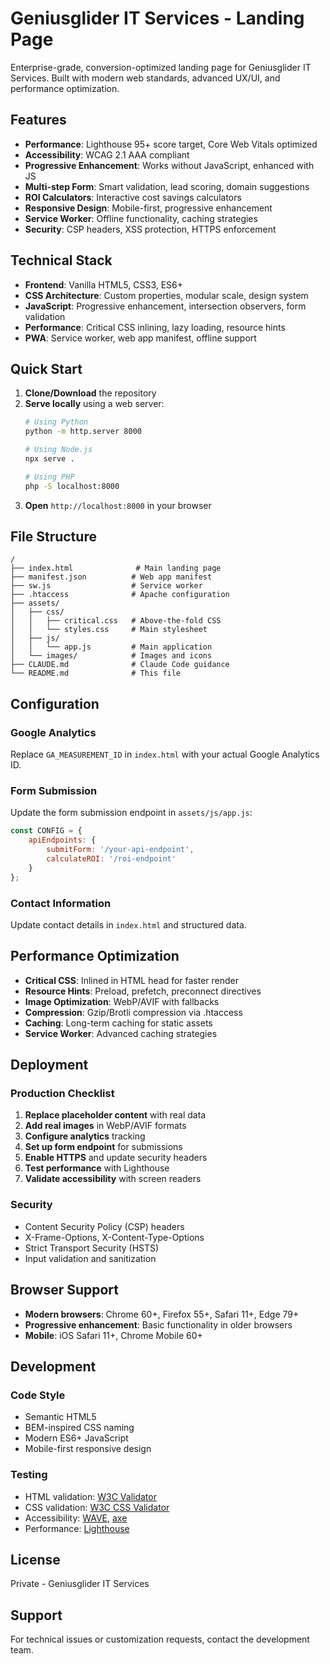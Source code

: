 # Geniusglider IT Services - Landing Page

Enterprise-grade, conversion-optimized landing page for Geniusglider IT Services. Built with modern web standards, advanced UX/UI, and performance optimization.

## Features

- **Performance**: Lighthouse 95+ score target, Core Web Vitals optimized
- **Accessibility**: WCAG 2.1 AAA compliant
- **Progressive Enhancement**: Works without JavaScript, enhanced with JS
- **Multi-step Form**: Smart validation, lead scoring, domain suggestions
- **ROI Calculators**: Interactive cost savings calculators
- **Responsive Design**: Mobile-first, progressive enhancement
- **Service Worker**: Offline functionality, caching strategies
- **Security**: CSP headers, XSS protection, HTTPS enforcement

## Technical Stack

- **Frontend**: Vanilla HTML5, CSS3, ES6+
- **CSS Architecture**: Custom properties, modular scale, design system
- **JavaScript**: Progressive enhancement, intersection observers, form validation
- **Performance**: Critical CSS inlining, lazy loading, resource hints
- **PWA**: Service worker, web app manifest, offline support

## Quick Start

1. **Clone/Download** the repository
2. **Serve locally** using a web server:
   ```bash
   # Using Python
   python -m http.server 8000

   # Using Node.js
   npx serve .

   # Using PHP
   php -S localhost:8000
   ```
3. **Open** `http://localhost:8000` in your browser

## File Structure

```
/
├── index.html              # Main landing page
├── manifest.json          # Web app manifest
├── sw.js                  # Service worker
├── .htaccess              # Apache configuration
├── assets/
│   ├── css/
│   │   ├── critical.css   # Above-the-fold CSS
│   │   └── styles.css     # Main stylesheet
│   ├── js/
│   │   └── app.js         # Main application
│   └── images/            # Images and icons
├── CLAUDE.md              # Claude Code guidance
└── README.md              # This file
```

## Configuration

### Google Analytics
Replace `GA_MEASUREMENT_ID` in `index.html` with your actual Google Analytics ID.

### Form Submission
Update the form submission endpoint in `assets/js/app.js`:
```javascript
const CONFIG = {
    apiEndpoints: {
        submitForm: '/your-api-endpoint',
        calculateROI: '/roi-endpoint'
    }
};
```

### Contact Information
Update contact details in `index.html` and structured data.

## Performance Optimization

- **Critical CSS**: Inlined in HTML head for faster render
- **Resource Hints**: Preload, prefetch, preconnect directives
- **Image Optimization**: WebP/AVIF with fallbacks
- **Compression**: Gzip/Brotli compression via .htaccess
- **Caching**: Long-term caching for static assets
- **Service Worker**: Advanced caching strategies

## Deployment

### Production Checklist

1. **Replace placeholder content** with real data
2. **Add real images** in WebP/AVIF formats
3. **Configure analytics** tracking
4. **Set up form endpoint** for submissions
5. **Enable HTTPS** and update security headers
6. **Test performance** with Lighthouse
7. **Validate accessibility** with screen readers

### Security

- Content Security Policy (CSP) headers
- X-Frame-Options, X-Content-Type-Options
- Strict Transport Security (HSTS)
- Input validation and sanitization

## Browser Support

- **Modern browsers**: Chrome 60+, Firefox 55+, Safari 11+, Edge 79+
- **Progressive enhancement**: Basic functionality in older browsers
- **Mobile**: iOS Safari 11+, Chrome Mobile 60+

## Development

### Code Style
- Semantic HTML5
- BEM-inspired CSS naming
- Modern ES6+ JavaScript
- Mobile-first responsive design

### Testing
- HTML validation: [W3C Validator](https://validator.w3.org/)
- CSS validation: [W3C CSS Validator](https://jigsaw.w3.org/css-validator/)
- Accessibility: [WAVE](https://wave.webaim.org/), [axe](https://www.deque.com/axe/)
- Performance: [Lighthouse](https://developers.google.com/web/tools/lighthouse)

## License

Private - Geniusglider IT Services

## Support

For technical issues or customization requests, contact the development team.